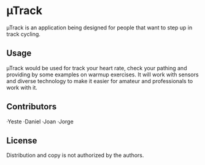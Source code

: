 # µTrack

µTrack is an application being designed for people that want to step up in track cycling.
## Usage
µTrack would be used for track your heart rate, check your pathing and providing by some examples on warmup exercises.
It will work with sensors and diverse technology to make it easier for amateur and professionals to work with it.

## Contributors
·Yeste
·Daniel
·Joan
·Jorge

## License
Distribution and copy is not authorized by the authors.
